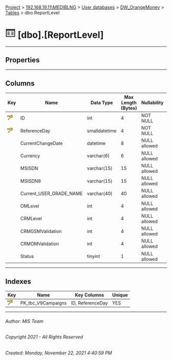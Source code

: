 #### 

[Project](../../../../index.md) > [192.168.19.11\\MEDIBLNG](../../../index.md) > [User databases](../../index.md) > [DW_OrangeMoney](../index.md) > [Tables](Tables.md) > dbo.ReportLevel

# ![Tables](../../../../Images/Table32.png) [dbo].[ReportLevel]

---

## <a name="#properties"></a>Properties



---

## <a name="#columns"></a>Columns

| Key | Name | Data Type | Max Length (Bytes) | Nullability | Identity |
|---|---|---|---|---|---|
| [![Primary Key PK_tbc_V9Campaigns: ID\ReferenceDay](../../../../Images/pk.png)](#indexes) | ID | int | 4 | NOT NULL | 1 - 1 |
| [![Primary Key PK_tbc_V9Campaigns: ID\ReferenceDay](../../../../Images/pk.png)](#indexes) | ReferenceDay | smalldatetime | 4 | NOT NULL |  |
|  | CurrentChangeDate | datetime | 8 | NULL allowed |  |
|  | Currency | varchar(6) | 6 | NULL allowed |  |
|  | MSISDN | varchar(15) | 15 | NULL allowed |  |
|  | MSISDN8 | varchar(15) | 15 | NULL allowed |  |
|  | Current_USER_GRADE_NAME | varchar(40) | 40 | NULL allowed |  |
|  | OMLevel | int | 4 | NULL allowed |  |
|  | CRMLevel | int | 4 | NULL allowed |  |
|  | CRMGSMValidation | int | 4 | NULL allowed |  |
|  | CRMOMValidation | int | 4 | NULL allowed |  |
|  | Status | tinyint | 1 | NULL allowed |  |


---

## <a name="#indexes"></a>Indexes

| Key | Name | Key Columns | Unique |
|---|---|---|---|
| [![Primary Key PK_tbc_V9Campaigns: ID\ReferenceDay](../../../../Images/pk.png)](#indexes) | PK_tbc_V9Campaigns | ID, ReferenceDay | YES |


---

###### Author:  MIS Team

###### Copyright 2021 - All Rights Reserved

###### Created: Monday, November 22, 2021 4:40:59 PM

